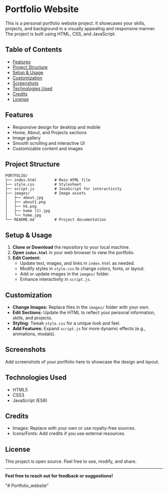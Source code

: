 # Portfolio Website

This is a personal portfolio website project. It showcases your skills, projects, and background in a visually appealing and responsive manner. The project is built using HTML, CSS, and JavaScript.

## Table of Contents
- [Features](#features)
- [Project Structure](#project-structure)
- [Setup & Usage](#setup--usage)
- [Customization](#customization)
- [Screenshots](#screenshots)
- [Technologies Used](#technologies-used)
- [Credits](#credits)
- [License](#license)

## Features
- Responsive design for desktop and mobile
- Home, About, and Projects sections
- Image gallery
- Smooth scrolling and interactive UI
- Customizable content and images

## Project Structure
```
PORTFOLIO/
├── index.html        # Main HTML file
├── style.css         # Stylesheet
├── script.js         # JavaScript for interactivity
├── images/           # Image assets
│   ├── about.jpg
│   ├── about1.png
│   ├── hk.png
│   ├── home (2).jpg
│   └── home.jpg
└── README.md         # Project documentation
```

## Setup & Usage
1. **Clone or Download** the repository to your local machine.
2. **Open `index.html`** in your web browser to view the portfolio.
3. **Edit Content:**
	- Update text, images, and links in `index.html` as needed.
	- Modify styles in `style.css` to change colors, fonts, or layout.
	- Add or update images in the `images/` folder.
	- Enhance interactivity in `script.js`.

## Customization
- **Change Images:** Replace files in the `images/` folder with your own.
- **Edit Sections:** Update the HTML to reflect your personal information, skills, and projects.
- **Styling:** Tweak `style.css` for a unique look and feel.
- **Add Features:** Expand `script.js` for more dynamic effects (e.g., animations, modals).

## Screenshots
Add screenshots of your portfolio here to showcase the design and layout.

## Technologies Used
- HTML5
- CSS3
- JavaScript (ES6)

## Credits
- Images: Replace with your own or use royalty-free sources.
- Icons/Fonts: Add credits if you use external resources.

## License
This project is open source. Feel free to use, modify, and share.

---

**Feel free to reach out for feedback or suggestions!**

"# Portfolio_website"  
